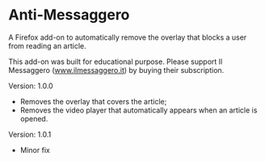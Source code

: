 # Anti-Messaggero
A Firefox add-on to automatically remove the overlay that blocks a user from reading an article.

This add-on was built for educational purpose. Please support Il Messaggero (www.ilmessaggero.it) by buying their subscription.

Version: 1.0.0
- Removes the overlay that covers the article;
- Removes the video player that automatically appears when an article is opened.

Version: 1.0.1
- Minor fix